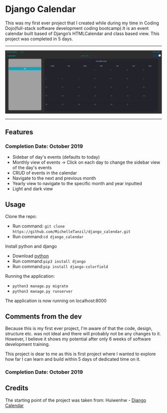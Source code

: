 # Django Calendar

This was my first ever project that I created while during my time in Coding Dojo(full-stack software development coding bootcamp).It is an event calendar built based of Django’s HTMLCalendar and class based view. This project was completed in 5 days.

---

![Screenshot](./images/calendar.PNG)

---

## Features

### Completion Date: October 2019

- Sidebar of day's events (defaults to today)
- Monthly view of events -> Click on each day to change the sidebar view of the day's events
- CRUD of events in the calendar
- Navigate to the next and previous month
- Yearly view to navigate to the specific month and year inputted
- Light and dark view

## Usage

Clone the repo:

- Run command: `git clone https://github.com/MichelleTanzil/django_calendar.git`
- Run command:`cd django_calendar`

Install python and django

- Download [python](https://www.python.org/downloads/)
- Run command:`pip3 install django`
- Run command:`pip install django-colorfield`

Running the application:

- `python3 manage.py migrate`
- `python3 manage.py runserver`

The application is now running on localhost:8000

## Comments from the dev

Because this is my first ever project, I'm aware of that the code, design, structure etc. was not ideal and there will probably not be any changes to it. However, I believe it shows my potential after only 6 weeks of software development training.

This project is dear to me as this is first project where I wanted to explore how far I can learn and build within 5 days of dedicated time on it.

### Completion Date: October 2019

## Credits

The starting point of the project was taken from:
Huiwenhw - [Django Calendar](https://github.com/huiwenhw/django-calendar)
